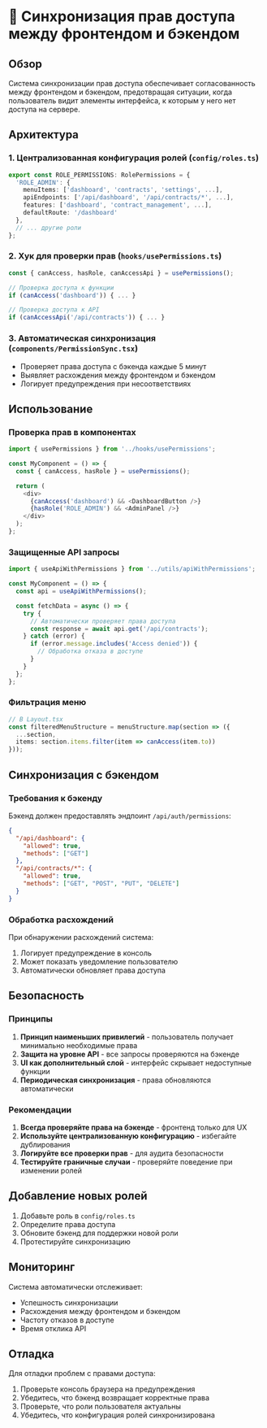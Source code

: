 # 🔐 Синхронизация прав доступа между фронтендом и бэкендом

## Обзор

Система синхронизации прав доступа обеспечивает согласованность между фронтендом и бэкендом, предотвращая ситуации, когда пользователь видит элементы интерфейса, к которым у него нет доступа на сервере.

## Архитектура

### 1. Централизованная конфигурация ролей (`config/roles.ts`)

```typescript
export const ROLE_PERMISSIONS: RolePermissions = {
  'ROLE_ADMIN': {
    menuItems: ['dashboard', 'contracts', 'settings', ...],
    apiEndpoints: ['/api/dashboard', '/api/contracts/*', ...],
    features: ['dashboard', 'contract_management', ...],
    defaultRoute: '/dashboard'
  },
  // ... другие роли
};
```

### 2. Хук для проверки прав (`hooks/usePermissions.ts`)

```typescript
const { canAccess, hasRole, canAccessApi } = usePermissions();

// Проверка доступа к функции
if (canAccess('dashboard')) { ... }

// Проверка доступа к API
if (canAccessApi('/api/contracts')) { ... }
```

### 3. Автоматическая синхронизация (`components/PermissionSync.tsx`)

- Проверяет права доступа с бэкенда каждые 5 минут
- Выявляет расхождения между фронтендом и бэкендом
- Логирует предупреждения при несоответствиях

## Использование

### Проверка прав в компонентах

```typescript
import { usePermissions } from '../hooks/usePermissions';

const MyComponent = () => {
  const { canAccess, hasRole } = usePermissions();

  return (
    <div>
      {canAccess('dashboard') && <DashboardButton />}
      {hasRole('ROLE_ADMIN') && <AdminPanel />}
    </div>
  );
};
```

### Защищенные API запросы

```typescript
import { useApiWithPermissions } from '../utils/apiWithPermissions';

const MyComponent = () => {
  const api = useApiWithPermissions();

  const fetchData = async () => {
    try {
      // Автоматически проверяет права доступа
      const response = await api.get('/api/contracts');
    } catch (error) {
      if (error.message.includes('Access denied')) {
        // Обработка отказа в доступе
      }
    }
  };
};
```

### Фильтрация меню

```typescript
// В Layout.tsx
const filteredMenuStructure = menuStructure.map(section => ({
  ...section,
  items: section.items.filter(item => canAccess(item.to))
}));
```

## Синхронизация с бэкендом

### Требования к бэкенду

Бэкенд должен предоставлять эндпоинт `/api/auth/permissions`:

```json
{
  "/api/dashboard": {
    "allowed": true,
    "methods": ["GET"]
  },
  "/api/contracts/*": {
    "allowed": true,
    "methods": ["GET", "POST", "PUT", "DELETE"]
  }
}
```

### Обработка расхождений

При обнаружении расхождений система:

1. Логирует предупреждение в консоль
2. Может показать уведомление пользователю
3. Автоматически обновляет права доступа

## Безопасность

### Принципы

1. **Принцип наименьших привилегий** - пользователь получает минимально необходимые права
2. **Защита на уровне API** - все запросы проверяются на бэкенде
3. **UI как дополнительный слой** - интерфейс скрывает недоступные функции
4. **Периодическая синхронизация** - права обновляются автоматически

### Рекомендации

1. **Всегда проверяйте права на бэкенде** - фронтенд только для UX
2. **Используйте централизованную конфигурацию** - избегайте дублирования
3. **Логируйте все проверки прав** - для аудита безопасности
4. **Тестируйте граничные случаи** - проверяйте поведение при изменении ролей

## Добавление новых ролей

1. Добавьте роль в `config/roles.ts`
2. Определите права доступа
3. Обновите бэкенд для поддержки новой роли
4. Протестируйте синхронизацию

## Мониторинг

Система автоматически отслеживает:

- Успешность синхронизации
- Расхождения между фронтендом и бэкендом
- Частоту отказов в доступе
- Время отклика API

## Отладка

Для отладки проблем с правами доступа:

1. Проверьте консоль браузера на предупреждения
2. Убедитесь, что бэкенд возвращает корректные права
3. Проверьте, что роли пользователя актуальны
4. Убедитесь, что конфигурация ролей синхронизирована 